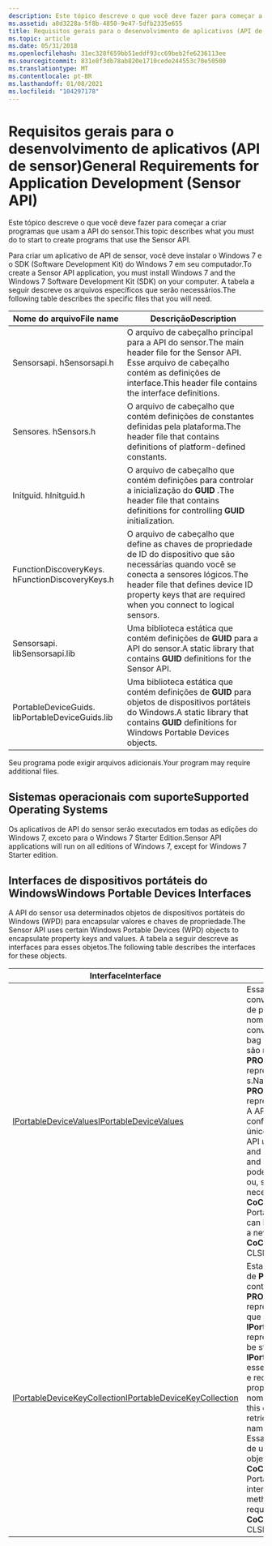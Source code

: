 ```yaml
---
description: Este tópico descreve o que você deve fazer para começar a criar programas que usam a API do sensor.
ms.assetid: a8d3228a-5f8b-4850-9e47-5dfb2335e655
title: Requisitos gerais para o desenvolvimento de aplicativos (API de sensor)
ms.topic: article
ms.date: 05/31/2018
ms.openlocfilehash: 31ec328f659bb51eddf93cc69beb2fe6236113ee
ms.sourcegitcommit: 831e8f3db78ab820e1710cede244553c70e50500
ms.translationtype: MT
ms.contentlocale: pt-BR
ms.lasthandoff: 01/08/2021
ms.locfileid: "104297178"
---
```

# <a name="general-requirements-for-application-development-sensor-api"></a><span data-ttu-id="848c1-103">Requisitos gerais para o desenvolvimento de aplicativos (API de sensor)</span><span class="sxs-lookup"><span data-stu-id="848c1-103">General Requirements for Application Development (Sensor API)</span></span>

<span data-ttu-id="848c1-104">Este tópico descreve o que você deve fazer para começar a criar programas que usam a API do sensor.</span><span class="sxs-lookup"><span data-stu-id="848c1-104">This topic describes what you must do to start to create programs that use the Sensor API.</span></span>

<span data-ttu-id="848c1-105">Para criar um aplicativo de API de sensor, você deve instalar o Windows 7 e o SDK (Software Development Kit) do Windows 7 em seu computador.</span><span class="sxs-lookup"><span data-stu-id="848c1-105">To create a Sensor API application, you must install Windows 7 and the Windows 7 Software Development Kit (SDK) on your computer.</span></span> <span data-ttu-id="848c1-106">A tabela a seguir descreve os arquivos específicos que serão necessários.</span><span class="sxs-lookup"><span data-stu-id="848c1-106">The following table describes the specific files that you will need.</span></span>



| <span data-ttu-id="848c1-107">Nome do arquivo</span><span class="sxs-lookup"><span data-stu-id="848c1-107">File name</span></span>               | <span data-ttu-id="848c1-108">Descrição</span><span class="sxs-lookup"><span data-stu-id="848c1-108">Description</span></span>                                                                                                 |
|-------------------------|-------------------------------------------------------------------------------------------------------------|
| <span data-ttu-id="848c1-109">Sensorsapi. h</span><span class="sxs-lookup"><span data-stu-id="848c1-109">Sensorsapi.h</span></span>            | <span data-ttu-id="848c1-110">O arquivo de cabeçalho principal para a API do sensor.</span><span class="sxs-lookup"><span data-stu-id="848c1-110">The main header file for the Sensor API.</span></span> <span data-ttu-id="848c1-111">Esse arquivo de cabeçalho contém as definições de interface.</span><span class="sxs-lookup"><span data-stu-id="848c1-111">This header file contains the interface definitions.</span></span>               |
| <span data-ttu-id="848c1-112">Sensores. h</span><span class="sxs-lookup"><span data-stu-id="848c1-112">Sensors.h</span></span>               | <span data-ttu-id="848c1-113">O arquivo de cabeçalho que contém definições de constantes definidas pela plataforma.</span><span class="sxs-lookup"><span data-stu-id="848c1-113">The header file that contains definitions of platform-defined constants.</span></span>                                    |
| <span data-ttu-id="848c1-114">Initguid. h</span><span class="sxs-lookup"><span data-stu-id="848c1-114">Initguid.h</span></span>              | <span data-ttu-id="848c1-115">O arquivo de cabeçalho que contém definições para controlar a inicialização do **GUID** .</span><span class="sxs-lookup"><span data-stu-id="848c1-115">The header file that contains definitions for controlling **GUID** initialization.</span></span>                          |
| <span data-ttu-id="848c1-116">FunctionDiscoveryKeys. h</span><span class="sxs-lookup"><span data-stu-id="848c1-116">FunctionDiscoveryKeys.h</span></span> | <span data-ttu-id="848c1-117">O arquivo de cabeçalho que define as chaves de propriedade de ID do dispositivo que são necessárias quando você se conecta a sensores lógicos.</span><span class="sxs-lookup"><span data-stu-id="848c1-117">The header file that defines device ID property keys that are required when you connect to logical sensors.</span></span> |
| <span data-ttu-id="848c1-118">Sensorsapi. lib</span><span class="sxs-lookup"><span data-stu-id="848c1-118">Sensorsapi.lib</span></span>          | <span data-ttu-id="848c1-119">Uma biblioteca estática que contém definições de **GUID** para a API do sensor.</span><span class="sxs-lookup"><span data-stu-id="848c1-119">A static library that contains **GUID** definitions for the Sensor API.</span></span>                                     |
| <span data-ttu-id="848c1-120">PortableDeviceGuids. lib</span><span class="sxs-lookup"><span data-stu-id="848c1-120">PortableDeviceGuids.lib</span></span> | <span data-ttu-id="848c1-121">Uma biblioteca estática que contém definições de **GUID** para objetos de dispositivos portáteis do Windows.</span><span class="sxs-lookup"><span data-stu-id="848c1-121">A static library that contains **GUID** definitions for Windows Portable Devices objects.</span></span>                   |



 

<span data-ttu-id="848c1-122">Seu programa pode exigir arquivos adicionais.</span><span class="sxs-lookup"><span data-stu-id="848c1-122">Your program may require additional files.</span></span>

## <a name="supported-operating-systems"></a><span data-ttu-id="848c1-123">Sistemas operacionais com suporte</span><span class="sxs-lookup"><span data-stu-id="848c1-123">Supported Operating Systems</span></span>

<span data-ttu-id="848c1-124">Os aplicativos de API do sensor serão executados em todas as edições do Windows 7, exceto para o Windows 7 Starter Edition.</span><span class="sxs-lookup"><span data-stu-id="848c1-124">Sensor API applications will run on all editions of Windows 7, except for Windows 7 Starter edition.</span></span>

## <a name="windows-portable-devices-interfaces"></a><span data-ttu-id="848c1-125">Interfaces de dispositivos portáteis do Windows</span><span class="sxs-lookup"><span data-stu-id="848c1-125">Windows Portable Devices Interfaces</span></span>

<span data-ttu-id="848c1-126">A API do sensor usa determinados objetos de dispositivos portáteis do Windows (WPD) para encapsular valores e chaves de propriedade.</span><span class="sxs-lookup"><span data-stu-id="848c1-126">The Sensor API uses certain Windows Portable Devices (WPD) objects to encapsulate property keys and values.</span></span> <span data-ttu-id="848c1-127">A tabela a seguir descreve as interfaces para esses objetos.</span><span class="sxs-lookup"><span data-stu-id="848c1-127">The following table describes the interfaces for these objects.</span></span>



| <span data-ttu-id="848c1-128">Interface</span><span class="sxs-lookup"><span data-stu-id="848c1-128">Interface</span></span>                                                                       | <span data-ttu-id="848c1-129">Descrição</span><span class="sxs-lookup"><span data-stu-id="848c1-129">Description</span></span>                                                                                                                                                                                                                                                                                                                                                                                                                                            |
|---------------------------------------------------------------------------------|--------------------------------------------------------------------------------------------------------------------------------------------------------------------------------------------------------------------------------------------------------------------------------------------------------------------------------------------------------------------------------------------------------------------------------------------------------|
| <span data-ttu-id="848c1-130">[IPortableDeviceValues](/previous-versions//ms740012(v=vs.85))</span><span class="sxs-lookup"><span data-stu-id="848c1-130">[IPortableDeviceValues](/previous-versions//ms740012(v=vs.85))</span></span>        | <span data-ttu-id="848c1-131">Essa interface fornece uma maneira conveniente de criar um recipiente de propriedades de pares de nome/valor.</span><span class="sxs-lookup"><span data-stu-id="848c1-131">This interface provides a convenient way to create a property bag of name/value pairs.</span></span> <span data-ttu-id="848c1-132">Os nomes são representados por a **PROPERTYKEY** s e os valores são representados por **PROPVARIANT** s.</span><span class="sxs-lookup"><span data-stu-id="848c1-132">Names are represented by **PROPERTYKEY** s and values are represented by **PROPVARIANT** s.</span></span> <br/> <span data-ttu-id="848c1-133">A API usa essa interface para configurar e recuperar valores únicos e conjuntos de valores.</span><span class="sxs-lookup"><span data-stu-id="848c1-133">The API uses this interface for setting and retrieving both single values and sets of values.</span></span> <span data-ttu-id="848c1-134">Essa interface pode ser recuperada de um método ou, se um novo objeto for necessário, chamando **CoCreateInstance** com CLSID \_ PortableDeviceValues.</span><span class="sxs-lookup"><span data-stu-id="848c1-134">This interface can be retrieved from a method or, if a new object is required, by calling **CoCreateInstance** with CLSID\_PortableDeviceValues.</span></span><br/> |
| <span data-ttu-id="848c1-135">[IPortableDeviceKeyCollection](/previous-versions//ms739549(v=vs.85))</span><span class="sxs-lookup"><span data-stu-id="848c1-135">[IPortableDeviceKeyCollection](/previous-versions//ms739549(v=vs.85))</span></span> | <span data-ttu-id="848c1-136">Esta interface contém uma coleção de **PROPERTYKEY** s.</span><span class="sxs-lookup"><span data-stu-id="848c1-136">This interface contains a collection of **PROPERTYKEY** s.</span></span> <span data-ttu-id="848c1-137">Essas chaves representam nomes de propriedade que podem ser armazenados por **IPortableDeviceValues**.</span><span class="sxs-lookup"><span data-stu-id="848c1-137">These keys represent property names that can be stored by **IPortableDeviceValues**.</span></span> <span data-ttu-id="848c1-138">A API usa esse objeto de coleção para definir e recuperar os nomes de propriedade única e os conjuntos de nomes de propriedade.</span><span class="sxs-lookup"><span data-stu-id="848c1-138">The API uses this collection object for setting and retrieving both single property names and sets of property names.</span></span><br/> <span data-ttu-id="848c1-139">Essa interface pode ser recuperada de um método ou, se um novo objeto for necessário, chamando **CoCreateInstance** com CLSID \_ PortableDeviceKeyCollection.</span><span class="sxs-lookup"><span data-stu-id="848c1-139">This interface can be retrieved from a method or, if a new object is required, by calling **CoCreateInstance** with CLSID\_PortableDeviceKeyCollection.</span></span> <br/>    |



 

 

